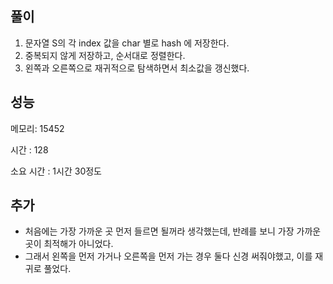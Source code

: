 ## 풀이

1. 문자열 S의 각 index 값을 char 별로 hash 에 저장한다.
2. 중복되지 않게 저장하고, 순서대로 정렬한다.
3. 왼쪽과 오른쪽으로 재귀적으로 탐색하면서 최소값을 갱신했다.

## 성능
메모리: 15452

시간 : 128

소요 시간 : 1시간 30정도

## 추가
- 처음에는 가장 가까운 곳 먼저 들르면 될꺼라 생각했는데, 반례를 보니 가장 가까운 곳이 최적해가 아니었다.
- 그래서 왼쪽을 먼저 가거나 오른쪽을 먼저 가는 경우 둘다 신경 써줘야했고, 이를 재귀로 풀었다.
